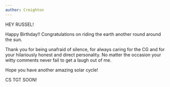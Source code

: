 ```yaml
---
author: Creighton
---
```


HEY RUSSEL!

Happy Birthday!! Congratulations on riding the earth another round around the sun.

Thank you for being unafraid of silence, for always caring for the CG and for your hilariously honest and direct personality. No matter the occasion your witty comments never fail to get a laugh out of me.

Hope you have another amazing solar cycle!

CS TGT SOON!
